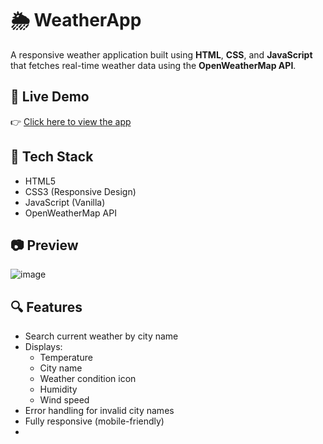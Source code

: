 # 🌦️ WeatherApp

A responsive weather application built using **HTML**, **CSS**, and **JavaScript** that fetches real-time weather data using the **OpenWeatherMap API**.

## 🚀 Live Demo

👉 [Click here to view the app](https://niteshvarma123.github.io/WeatherApp/)

## 🧰 Tech Stack

- HTML5
- CSS3 (Responsive Design)
- JavaScript (Vanilla)
- OpenWeatherMap API

## 📷 Preview
![image](https://github.com/user-attachments/assets/7f503aad-e8be-47e9-8b62-e88453fef774)


## 🔍 Features

- Search current weather by city name
- Displays:
  - Temperature
  - City name
  - Weather condition icon
  - Humidity
  - Wind speed
- Error handling for invalid city names
- Fully responsive (mobile-friendly)
- 
